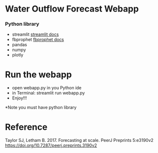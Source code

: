 ﻿# Water Outflow Forecast Webapp
 ### Python library ###
 - streamlit [streamlit docs](https://streamlit.io)
 - fbprophet [fbprophet docs](https://facebook.github.io/prophet/)
 - pandas
 - numpy
 - plotly

# Run the webapp
- open webapp.py in you Python ide
- in Terminal: streamlit run webapp.py 
- Enjoy!!!

*Note you must have python library

# Reference

Taylor SJ, Letham B. 2017. Forecasting at scale. PeerJ Preprints 5:e3190v2 https://doi.org/10.7287/peerj.preprints.3190v2
